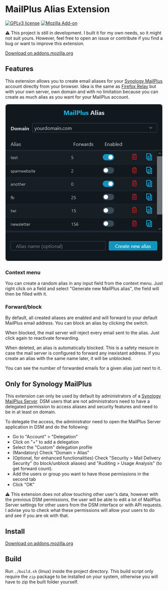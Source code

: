 # MailPlus Alias Extension

[![GPLv3 license](https://img.shields.io/badge/License-GPLv3-blue.svg)](https://github.com/SosthenG/mailplus-alias-extension/blob/master/LICENSE.md)
[![Mozilla Add-on](https://img.shields.io/amo/dw/mailplus-alias)](https://addons.mozilla.org/fr/firefox/addon/mailplus-alias/)

:warning: This project is still in development. I built it for my own needs, so it might not suit yours. However, feel free to open an issue or contribute if you find a bug or want to improve this
extension.

[Download on addons.mozilla.org](https://addons.mozilla.org/fr/firefox/addon/mailplus-alias/)

## Features

This extension allows you to create email aliases for your [Synology MailPlus](https://www.synology.com/fr-fr/dsm/feature/mailplus) account directly from your browser. Idea is the same
as [Firefox Relay](https://relay.firefox.com/) but with your own server, own domain and with no limitation because you can create as much alias as you want for your MailPlus account.

![demo](demo.png)

### Context menu

You can create a random alias in any input field from the context menu. Just right click on a field and select "Generate new MailPlus alias", the field will then be filled with it.

### Forward/block

By default, all created aliases are enabled and will forward to your default MailPlus email address. You can block an alias by clicking the switch.

When blocked, the mail server will reject every email sent to the alias. Just click again to reactivate forwarding.

When deleted, an alias is automatically blocked. This is a safety mesure in case the mail server is configured to forward any inexistant address. If you create an alias with the same name later, it
will be unblocked.

You can see the number of forwarded emails for a given alias just next to it.

## Only for Synology MailPlus

This extension can only be used by default by administrators of a [Synology MailPlus Server](https://www.synology.com/fr-fr/dsm/feature/mailplus). DSM users that are not administrators need to have a
delegated permission to access aliases and security features and need to be in at least on domain.

To delegate the access, the administrator need to open the MailPlus Server application in DSM and do the following:

* Go to "Account" > "Delegation"
* Click on "+" to add a delegation
* Select the "Custom" delegation profile
* (Mandatory) Check "Domain > Alias"
* (Optional, for enhanced functionalities) Check "Security > Mail Delivery Security" (to block/unblock aliases) and "Auditing > Usage Analysis" (to get forward count).
* Add the users or group you want to have those permissions in the second tab
* Click "OK"

:warning: This extension does not allow touching other user's data, however with the previous DSM permissions, the user will be able to edit a lot of MailPlus Server settings for other users from the
DSM interface or with API requests. I advise you to check what these permissions will allow your users to do and see if you are ok with that.

## Install

[Download on addons.mozilla.org](https://addons.mozilla.org/fr/firefox/addon/mailplus-alias/)

## Build

Run `./build.sh` (linux) inside the project directory. This build script only require the `zip` package to be installed on your system, otherwise you will have to zip the built folder yourself.